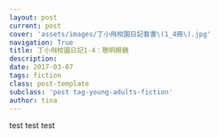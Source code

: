 ```yaml
---
layout: post
current: post
cover: 'assets/images/丁小飛校園日記套書\(1_4冊\).jpg'
navigation: True
title: 丁小飛校園日記1-4：聰明眼鏡
description: 
date: 2017-03-07
tags: fiction
class: post-template
subclass: 'post tag-young-adults-fiction'
author: tina
---
```


test test test